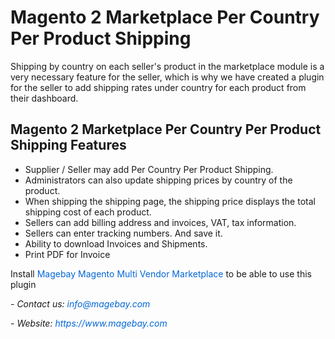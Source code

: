 <h1>Magento 2 Marketplace Per Country Per Product Shipping</h1>

<p>Shipping by country on each seller&#39;s product in the marketplace module is a very necessary feature for the seller, which is why we have created a plugin for the seller to add shipping rates under country for each product from their dashboard.</p>

<h2>Magento 2 Marketplace Per Country Per Product Shipping Features</h2>

<ul>
	<li>Supplier / Seller may add Per Country Per Product Shipping.</li>
	<li>Administrators can also update shipping prices by country of the product.</li>
	<li>When shipping the shipping page, the shipping price displays the total shipping cost of each product.</li>
	<li>Sellers can add billing address and invoices, VAT, tax information.</li>
	<li>Sellers can enter tracking numbers. And save it.</li>
	<li>Ability to download Invoices and Shipments.</li>
	<li>Print PDF for Invoice</li>
</ul>

<p>Install&nbsp;<a href="https://www.magebay.com/magento-multi-vendor-marketplace-extension" style="box-sizing: border-box; background-color: transparent; color: rgb(3, 102, 214); text-decoration-line: none;">Magebay Magento Multi Vendor Marketplace</a>&nbsp;to be able to use this plugin</p>

<p><em>- Contact&nbsp;</em><em>us:</em><em>&nbsp;<a href="mailto:info@magebay.com" style="box-sizing: border-box; background-color: transparent; color: rgb(3, 102, 214); text-decoration-line: none;">info@magebay.com</a></em></p>

<p><em>- Website:&nbsp;<a href="https://www.magebay.com/" style="box-sizing: border-box; background-color: transparent; color: rgb(3, 102, 214); text-decoration-line: none;">https://www.magebay.com</a></em></p>
